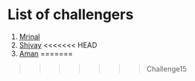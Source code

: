 # List of challengers
1. [Mrinal](https://github.com/mrinal1224)
2. [Shivay](https://github.com/shivaylamba)
<<<<<<< HEAD
3. [Aman](https://github.com/sid-am-ahd935)
=======
>>>>>>> Challenge15
